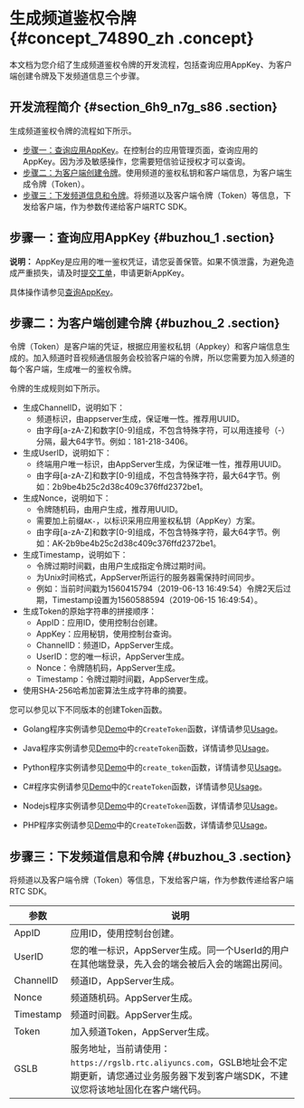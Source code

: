 # 生成频道鉴权令牌 {#concept_74890_zh .concept}

本文档为您介绍了生成频道鉴权令牌的开发流程，包括查询应用AppKey、为客户端创建令牌及下发频道信息三个步骤。

## 开发流程简介 {#section_6h9_n7g_s86 .section}

生成频道鉴权令牌的流程如下所示。

-   [步骤一：查询应用AppKey](#buzhou_1)。在控制台的应用管理页面，查询应用的AppKey。因为涉及敏感操作，您需要短信验证授权才可以查询。
-   [步骤二：为客户端创建令牌](#buzhou_2)。使用频道的鉴权私钥和客户端信息，为客户端生成令牌（Token）。
-   [步骤三：下发频道信息和令牌](#buzhou_3)。将频道以及客户端令牌（Token）等信息，下发给客户端，作为参数传递给客户端RTC SDK。

## 步骤一：查询应用AppKey {#buzhou_1 .section}

**说明：** AppKey是应用的唯一鉴权凭证，请您妥善保管。如果不慎泄露，为避免造成严重损失，请及时[提交工单](https://selfservice.console.aliyun.com/ticket/createIndex)，申请更新AppKey。

具体操作请参见[查询AppKey](../../../../cn.zh-CN/控制台指南/查询AppKey.md#)。

## 步骤二：为客户端创建令牌 {#buzhou_2 .section}

令牌（Token）是客户端的凭证，根据应用鉴权私钥（Appkey）和客户端信息生成的。加入频道时音视频通信服务会校验客户端的令牌，所以您需要为加入频道的每个客户端，生成唯一的鉴权令牌。

令牌的生成规则如下所示。

-   生成ChannelID，说明如下：
    -   频道标识，由appserver生成，保证唯一性。推荐用UUID。
    -   由字母\[a-zA-Z\]和数字\[0-9\]组成，不包含特殊字符，可以用连接号（-）分隔，最大64字节。例如：181-218-3406。
-   生成UserID，说明如下：
    -   终端用户唯一标识，由AppServer生成，为保证唯一性，推荐用UUID。
    -   由字母\[a-zA-Z\]和数字\[0-9\]组成，不包含特殊字符，最大64字节。例如：2b9be4b25c2d38c409c376ffd2372be1。
-   生成Nonce，说明如下：
    -   令牌随机码，由用户生成，推荐用UUID。
    -   需要加上前缀`AK-`，以标识采用应用鉴权私钥（AppKey）方案。
    -   由字母\[a-zA-Z\]和数字\[0-9\]组成，不包含特殊字符，最大64字节。例如：AK-2b9be4b25c2d38c409c376ffd2372be1。
-   生成Timestamp，说明如下：
    -   令牌过期时间戳，由用户生成指定令牌过期时间。
    -   为Unix时间格式，AppServer所运行的服务器需保持时间同步。
    -   例如：当前时间戳为1560415794（2019-06-13 16:49:54）令牌2天后过期，Timestamp设置为1560588594（2019-06-15 16:49:54）。
-   生成Token的原始字符串的拼接顺序：
    -   AppID：应用ID，使用控制台创建。
    -   AppKey：应用秘钥，使用控制台查询。
    -   ChannelID：频道ID，AppServer生成。
    -   UserID：您的唯一标识，AppServer生成。
    -   Nonce：令牌随机码，AppServer生成。
    -   Timestamp：令牌过期时间戳，AppServer生成。
-   使用SHA-256哈希加密算法生成字符串的摘要。

您可以参见以下不同版本的创建Token函数。

-   Golang程序实例请参见[Demo](https://github.com/aliyunvideo/AliRtcAppServer/blob/master/golang/main.go)中的`CreateToken`函数，详情请参见[Usage](https://github.com/aliyunvideo/AliRtcAppServer/tree/master/golang#usage)。

-   Java程序实例请参见[Demo](https://github.com/aliyunvideo/AliRtcAppServer/blob/master/java/src/main/java/com/company/App.java)中的`createToken`函数，详情请参见[Usage](https://github.com/aliyunvideo/AliRtcAppServer/tree/master/java#usage)。

-   Python程序实例请参见[Demo](https://github.com/aliyunvideo/AliRtcAppServer/blob/master/python/server.py)中的`create_token`函数，详情请参见[Usage](https://github.com/aliyunvideo/AliRtcAppServer/tree/master/python#centos6)。

-   C\#程序实例请参见[Demo](https://github.com/aliyunvideo/AliRtcAppServer/blob/master/csharp/rtc-app-csharp/Program.cs)中的`CreateToken`函数，详情请参见[Usage](https://github.com/aliyunvideo/AliRtcAppServer/tree/master/csharp#usage)。

-   Nodejs程序实例请参见[Demo](https://github.com/aliyunvideo/AliRtcAppServer/blob/master/nodejs/index.js)中的`CreateToken`函数，详情请参见[Usage](https://github.com/aliyunvideo/AliRtcAppServer/tree/master/nodejs#usage)。

-   PHP程序实例请参见[Demo](https://github.com/aliyunvideo/AliRtcAppServer/blob/master/php/app/v1/login.php)中的`CreateToken`函数，详情请参见[Usage](https://github.com/aliyunvideo/AliRtcAppServer/tree/master/php#usage)。


## 步骤三：下发频道信息和令牌 {#buzhou_3 .section}

将频道以及客户端令牌（Token）等信息，下发给客户端，作为参数传递给客户端RTC SDK。

|参数|说明|
|--|--|
|AppID|应用ID，使用控制台创建。|
|UserID|您的唯一标识，AppServer生成。同一个UserId的用户在其他端登录，先入会的端会被后入会的端踢出房间。|
|ChannelID|频道ID，AppServer生成。|
|Nonce|频道随机码。AppServer生成。|
|Timestamp|频道时间戳。AppServer生成。|
|Token|加入频道Token，AppServer生成。|
|GSLB|服务地址，当前请使用：`https://rgslb.rtc.aliyuncs.com`，GSLB地址会不定期更新，请您通过业务服务器下发到客户端SDK，不建议您将该地址固化在客户端代码。|

